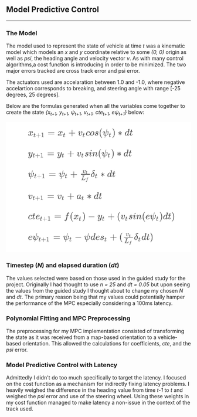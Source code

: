 [formulas]: vehicle_model_formulas.png "Logo Title Text 2"


## Model Predictive Control

---

### The Model

The model used to represent the state of vehicle at time _t_ was a kinematic model which models an _x_ and _y_ coordinate relative to some _(0, 0)_ origin as well as _psi_, the heading angle and velocity vector _v_. As with many control algorithms,a cost function is introducing in order to be minimized. The two major errors tracked are cross track error and psi error. 

The actuators used are accelaration between 1.0 and -1.0, where negative accelartion corresponds to breaking, and steering angle with range [-25 degrees, 25 degrees]. 

Below are the formulas generated when all the variables come together to create the state _{x<sub>t+1</sub>, y<sub>t+1</sub>, ψ<sub>t+1</sub>, v<sub>t+1</sub>, cte<sub>t+1</sub>, eψ<sub>t+1</sub>}_ below:

![vehicle model formulas][formulas]

### Timestep (_N_) and elapsed duration (_dt_)

The values selected were based on those used in the guided study for the project. Originally I had thought to use _n = 25_ and _dt = 0.05_ but upon seeing the values from the guided study I thought about to change my chosen _N_ and _dt_. The primary reason being that my values could potentially hamper the performance of the MPC especially considering a 100ms latency.

### Polynomial Fitting and MPC Preprocessing

The preprocessing for my MPC implementation consisted of transforming the state as it was received from a map-based orientation to a vehicle-based orientation. This allowed the calculations for coefficients, _cte_, and the _psi_ error.

### Model Predictive Control with Latency

Admittedly I didn't do too much specifically to target the latency. I focused on the cost function as a mechanism for indirectly fixing latency problems. I heavily weighed the difference in the heading value from time _t-1_ to _t_ and weighed the _psi_ error and use of the steering wheel. Using these weights in my cost function managed to make latency a non-issue in the context of the track used. 